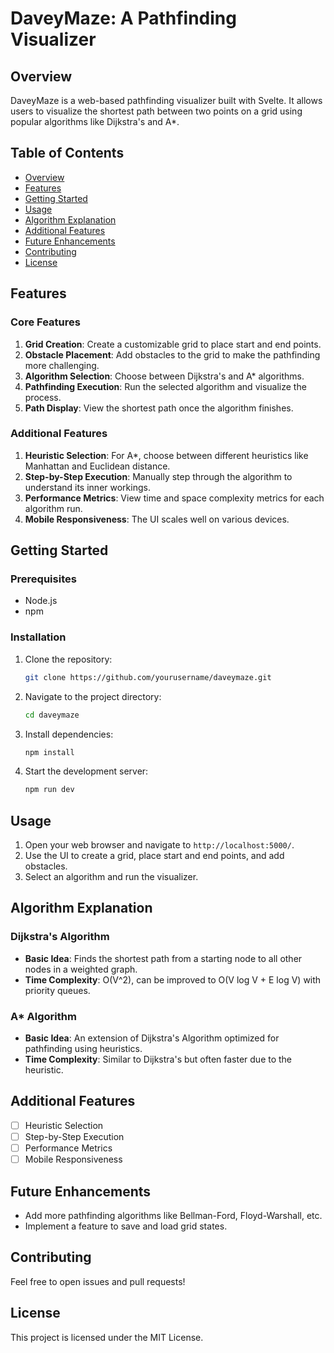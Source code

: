 # DaveyMaze: A Pathfinding Visualizer

## Overview

DaveyMaze is a web-based pathfinding visualizer built with Svelte. It allows users to visualize the shortest path between two points on a grid using popular algorithms like Dijkstra's and A*.

## Table of Contents

- [Overview](#overview)
- [Features](#features)
- [Getting Started](#getting-started)
- [Usage](#usage)
- [Algorithm Explanation](#algorithm-explanation)
- [Additional Features](#additional-features)
- [Future Enhancements](#future-enhancements)
- [Contributing](#contributing)
- [License](#license)

## Features

### Core Features

1. **Grid Creation**: Create a customizable grid to place start and end points.
2. **Obstacle Placement**: Add obstacles to the grid to make the pathfinding more challenging.
3. **Algorithm Selection**: Choose between Dijkstra's and A* algorithms.
4. **Pathfinding Execution**: Run the selected algorithm and visualize the process.
5. **Path Display**: View the shortest path once the algorithm finishes.

### Additional Features

1. **Heuristic Selection**: For A*, choose between different heuristics like Manhattan and Euclidean distance.
2. **Step-by-Step Execution**: Manually step through the algorithm to understand its inner workings.
3. **Performance Metrics**: View time and space complexity metrics for each algorithm run.
4. **Mobile Responsiveness**: The UI scales well on various devices.

## Getting Started

### Prerequisites

- Node.js
- npm

### Installation

1. Clone the repository:
    ```bash
    git clone https://github.com/yourusername/daveymaze.git
    ```
2. Navigate to the project directory:
    ```bash
    cd daveymaze
    ```
3. Install dependencies:
    ```bash
    npm install
    ```
4. Start the development server:
    ```bash
    npm run dev
    ```

## Usage

1. Open your web browser and navigate to `http://localhost:5000/`.
2. Use the UI to create a grid, place start and end points, and add obstacles.
3. Select an algorithm and run the visualizer.

## Algorithm Explanation

### Dijkstra's Algorithm

- **Basic Idea**: Finds the shortest path from a starting node to all other nodes in a weighted graph.
- **Time Complexity**: O(V^2), can be improved to O(V log V + E log V) with priority queues.

### A* Algorithm

- **Basic Idea**: An extension of Dijkstra's Algorithm optimized for pathfinding using heuristics.
- **Time Complexity**: Similar to Dijkstra's but often faster due to the heuristic.

## Additional Features

- [ ] Heuristic Selection
- [ ] Step-by-Step Execution
- [ ] Performance Metrics
- [ ] Mobile Responsiveness

## Future Enhancements

- Add more pathfinding algorithms like Bellman-Ford, Floyd-Warshall, etc.
- Implement a feature to save and load grid states.

## Contributing

Feel free to open issues and pull requests!

## License

This project is licensed under the MIT License.
